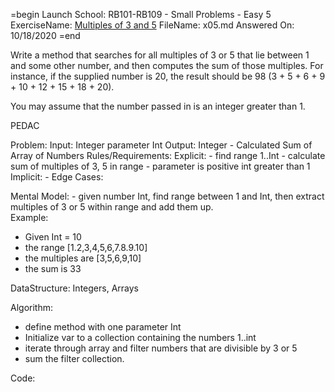 =begin
Launch School: RB101-RB109 - Small Problems - Easy 5
ExerciseName: [Multiples of 3 and 5](https://launchschool.com/exercises/675bc8c9)
FileName: x05.md
Answered On: 10/18/2020
=end


  Write a method that searches for all multiples of 3 or 5 that lie between 1 
  and some other number, and then computes the sum of those multiples. For 
  instance, if the supplied number is 20, the result should be 
  98 (3 + 5 + 6 + 9 + 10 + 12 + 15 + 18 + 20).

  You may assume that the number passed in is an integer greater than 1.

PEDAC

Problem:
  Input: Integer parameter Int
  Output: Integer - Calculated Sum of Array of Numbers
  Rules/Requirements:
    Explicit: 
      - find range 1..Int
      - calculate sum of multiples of 3, 5 in range
      - parameter is positive int greater than 1
    Implicit: 
      - 
    Edge Cases:

  Mental Model:
      - given number Int, find range between 1 and Int, then extract
        multiples of 3 or 5 within range and add them up.  
Example:
  - Given Int = 10 
  - the range [1.2,3,4,5,6,7.8.9.10]
  - the multiples are [3,5,6,9,10]
  - the sum is 33
  
DataStructure: Integers, Arrays

Algorithm:
  - define method with one parameter Int
  - Initialize var to a collection containing the numbers 1..int
  - iterate through array and filter numbers that are divisible by 3 or 5
  - sum the filter collection.
  
Code: